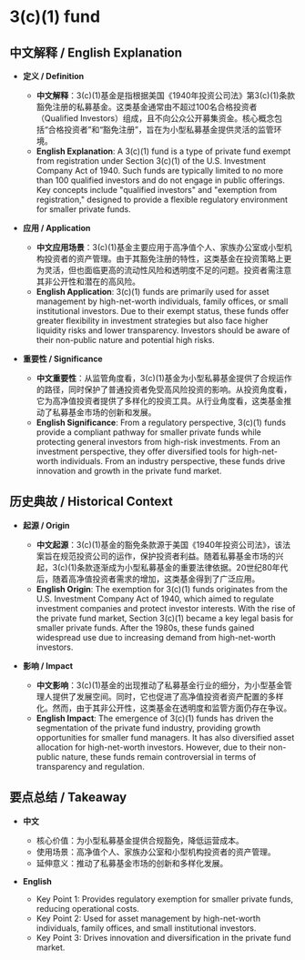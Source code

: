 # 3(c)(1) fund

## 中文解释 / English Explanation

* **定义 / Definition**  
  - **中文解释**：3(c)(1)基金是指根据美国《1940年投资公司法》第3(c)(1)条款豁免注册的私募基金。这类基金通常由不超过100名合格投资者（Qualified Investors）组成，且不向公众公开募集资金。核心概念包括“合格投资者”和“豁免注册”，旨在为小型私募基金提供灵活的监管环境。  
  - **English Explanation**: A 3(c)(1) fund is a type of private fund exempt from registration under Section 3(c)(1) of the U.S. Investment Company Act of 1940. Such funds are typically limited to no more than 100 qualified investors and do not engage in public offerings. Key concepts include "qualified investors" and "exemption from registration," designed to provide a flexible regulatory environment for smaller private funds.

* **应用 / Application**  
  - **中文应用场景**：3(c)(1)基金主要应用于高净值个人、家族办公室或小型机构投资者的资产管理。由于其豁免注册的特性，这类基金在投资策略上更为灵活，但也面临更高的流动性风险和透明度不足的问题。投资者需注意其非公开性和潜在的高风险。  
  - **English Application**: 3(c)(1) funds are primarily used for asset management by high-net-worth individuals, family offices, or small institutional investors. Due to their exempt status, these funds offer greater flexibility in investment strategies but also face higher liquidity risks and lower transparency. Investors should be aware of their non-public nature and potential high risks.

* **重要性 / Significance**  
  - **中文重要性**：从监管角度看，3(c)(1)基金为小型私募基金提供了合规运作的路径，同时保护了普通投资者免受高风险投资的影响。从投资角度看，它为高净值投资者提供了多样化的投资工具。从行业角度看，这类基金推动了私募基金市场的创新和发展。  
  - **English Significance**: From a regulatory perspective, 3(c)(1) funds provide a compliant pathway for smaller private funds while protecting general investors from high-risk investments. From an investment perspective, they offer diversified tools for high-net-worth individuals. From an industry perspective, these funds drive innovation and growth in the private fund market.

## 历史典故 / Historical Context

* **起源 / Origin**  
  - **中文起源**：3(c)(1)基金的豁免条款源于美国《1940年投资公司法》，该法案旨在规范投资公司的运作，保护投资者利益。随着私募基金市场的兴起，3(c)(1)条款逐渐成为小型私募基金的重要法律依据。20世纪80年代后，随着高净值投资者需求的增加，这类基金得到了广泛应用。  
  - **English Origin**: The exemption for 3(c)(1) funds originates from the U.S. Investment Company Act of 1940, which aimed to regulate investment companies and protect investor interests. With the rise of the private fund market, Section 3(c)(1) became a key legal basis for smaller private funds. After the 1980s, these funds gained widespread use due to increasing demand from high-net-worth investors.

* **影响 / Impact**  
  - **中文影响**：3(c)(1)基金的出现推动了私募基金行业的细分，为小型基金管理人提供了发展空间。同时，它也促进了高净值投资者资产配置的多样化。然而，由于其非公开性，这类基金在透明度和监管方面仍存在争议。  
  - **English Impact**: The emergence of 3(c)(1) funds has driven the segmentation of the private fund industry, providing growth opportunities for smaller fund managers. It has also diversified asset allocation for high-net-worth investors. However, due to their non-public nature, these funds remain controversial in terms of transparency and regulation.

## 要点总结 / Takeaway

* **中文**  
  - 核心价值：为小型私募基金提供合规豁免，降低运营成本。  
  - 使用场景：高净值个人、家族办公室和小型机构投资者的资产管理。  
  - 延伸意义：推动了私募基金市场的创新和多样化发展。

* **English**  
  - Key Point 1: Provides regulatory exemption for smaller private funds, reducing operational costs.  
  - Key Point 2: Used for asset management by high-net-worth individuals, family offices, and small institutional investors.  
  - Key Point 3: Drives innovation and diversification in the private fund market.